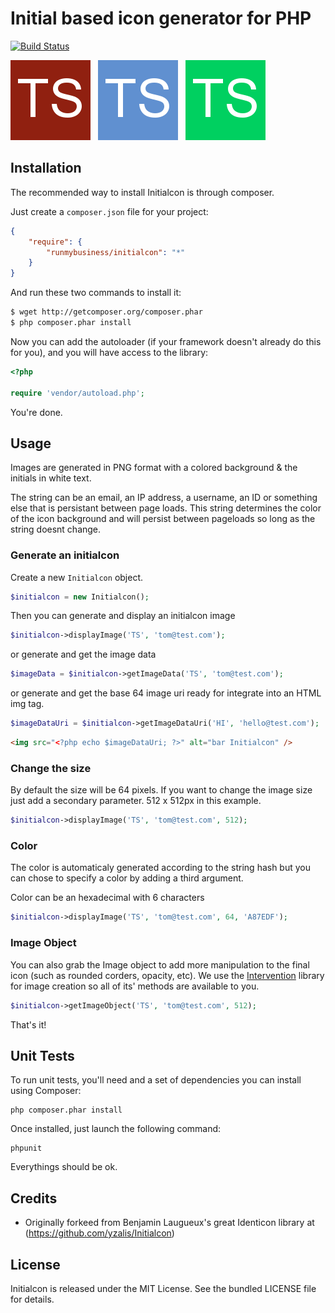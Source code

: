 # Initial based icon generator for PHP

[![Build Status](https://secure.travis-ci.org/runmybusiness/initialcon.png)](http://travis-ci.org/runmybusiness/initialcon)

![Initialcon example #1](doc/red.png)&nbsp;&nbsp;
![Initialcon example #2](doc/blue.png)&nbsp;&nbsp;
![Initialcon example #3](doc/green.png)&nbsp;&nbsp;

## Installation

The recommended way to install Initialcon is through composer.

Just create a `composer.json` file for your project:

``` json
{
    "require": {
        "runmybusiness/initialcon": "*"
    }
}
```

And run these two commands to install it:

``` bash
$ wget http://getcomposer.org/composer.phar
$ php composer.phar install
```

Now you can add the autoloader (if your framework doesn't already do this for you), and you will have access to the library:

``` php
<?php

require 'vendor/autoload.php';
```

You're done.


## Usage

Images are generated in PNG format with a colored background & the initials in white text.

The string can be an email, an IP address, a username, an ID or something else that is persistant between page loads. This string determines the color of the icon background and will persist between pageloads so long as the string doesnt change.

### Generate an initialcon

Create a new ```Initialcon``` object.

``` php
$initialcon = new Initialcon();
```

Then you can generate and display an initialcon image

``` php
$initialcon->displayImage('TS', 'tom@test.com');
```

or generate and get the image data

``` php
$imageData = $initialcon->getImageData('TS', 'tom@test.com');
```

or generate and get the base 64 image uri ready for integrate into an HTML img tag.

``` php
$imageDataUri = $initialcon->getImageDataUri('HI', 'hello@test.com');
```
``` html
<img src="<?php echo $imageDataUri; ?>" alt="bar Initialcon" />
```


### Change the size

By default the size will be 64 pixels. If you want to change the image size just add a secondary parameter. 512 x 512px in this example.

``` php
$initialcon->displayImage('TS', 'tom@test.com', 512);
```

### Color

The color is automaticaly generated according to the string hash but you can chose to specify a color by adding a third argument.

Color can be an hexadecimal with 6 characters

``` php
$initialcon->displayImage('TS', 'tom@test.com', 64, 'A87EDF');
```

### Image Object

You can also grab the Image object to add more manipulation to the final icon (such as rounded corders, opacity, etc).
We use the [Intervention](http://image.intervention.io/) library for image creation so all of its' methods are available to you.

```php
$initialcon->getImageObject('TS', 'tom@test.com', 512);
```

That's it!

## Unit Tests

To run unit tests, you'll need and a set of dependencies you can install using Composer:

```
php composer.phar install
```

Once installed, just launch the following command:

```
phpunit
```

Everythings should be ok.


## Credits

* Originally forkeed from Benjamin Laugueux's great Identicon library at (https://github.com/yzalis/Initialcon)


## License

Initialcon is released under the MIT License. See the bundled LICENSE file for details.
